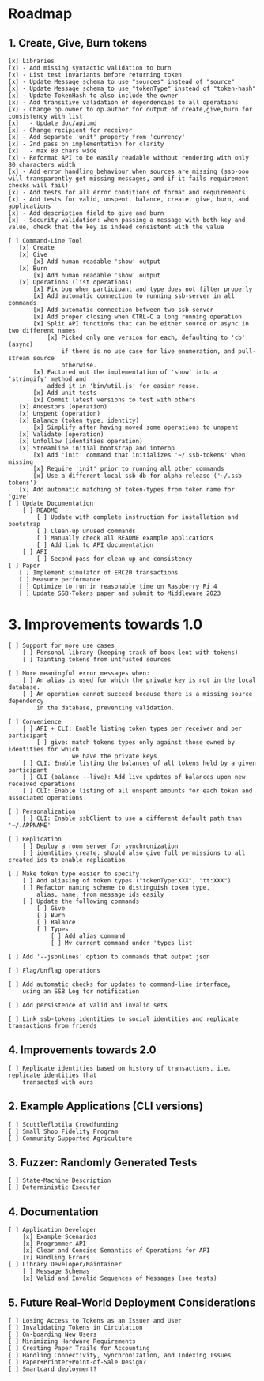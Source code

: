 # Roadmap

## 1. Create, Give, Burn tokens

    [x] Libraries
    [x] - Add missing syntactic validation to burn
    [x] - List test invariants before returning token
    [x] - Update Message schema to use "sources" instead of "source"
    [x] - Update Message schema to use "tokenType" instead of "token-hash"
    [x] - Update TokenHash to also include the owner
    [x] - Add transitive validation of dependencies to all operations
    [x] - Change op.owner to op.author for output of create,give,burn for consistency with list
    [x]   - Update doc/api.md
    [x] - Change recipient for receiver
    [x] - Add separate 'unit' property from 'currency'
    [x] - 2nd pass on implementation for clarity
    [x]   - max 80 chars wide
    [x] - Reformat API to be easily readable without rendering with only 80 characters width
    [x] - Add error handling behaviour when sources are missing (ssb-ooo will transparently get missing messages, and if it fails requirement checks will fail) 
    [x] - Add tests for all error conditions of format and requirements
    [x] - Add tests for valid, unspent, balance, create, give, burn, and applications
    [x] - Add description field to give and burn
    [x] - Security validation: when passing a message with both key and value, check that the key is indeed consistent with the value

    [ ] Command-Line Tool
       [x] Create
       [x] Give 
           [x] Add human readable 'show' output
       [x] Burn
           [x] Add human readable 'show' output
       [x] Operations (list operations)
           [x] Fix bug when participant and type does not filter properly
           [x] Add automatic connection to running ssb-server in all commands
           [x] Add automatic connection between two ssb-server
           [x] Add proper closing when CTRL-C a long running operation 
           [x] Split API functions that can be either source or async in two different names
               [x] Picked only one version for each, defaulting to 'cb' (async)
                   if there is no use case for live enumeration, and pull-stream source
                   otherwise.
           [x] Factored out the implementation of 'show' into a 'stringify' method and 
               added it in 'bin/util.js' for easier reuse.
           [x] Add unit tests
           [x] Commit latest versions to test with others
       [x] Ancestors (operation)
       [x] Unspent (operation)
       [x] Balance (token type, identity)
           [x] Simplify after having moved some operations to unspent
       [x] Validate (operation)
       [x] Unfollow (identities operation)
       [x] Streamline initial bootstrap and interop
           [x] Add 'init' command that initializes '~/.ssb-tokens' when missing
           [x] Require 'init' prior to running all other commands
           [x] Use a different local ssb-db for alpha release ('~/.ssb-tokens')
       [x] Add automatic matching of token-types from token name for 'give'
    [ ] Update Documentation
        [ ] README
            [ ] Update with complete instruction for installation and bootstrap
            [ ] Clean-up unused commands
            [ ] Manually check all README example applications
            [ ] Add link to API documentation
        [ ] API
            [ ] Second pass for clean up and consistency 
    [ ] Paper
       [ ] Implement simulator of ERC20 transactions 
       [ ] Measure performance
       [ ] Optimize to run in reasonable time on Raspberry Pi 4
       [ ] Update SSB-Tokens paper and submit to Middleware 2023

# 3. Improvements towards 1.0
    [ ] Support for more use cases
        [ ] Personal library (keeping track of book lent with tokens)
        [ ] Tainting tokens from untrusted sources 

    [ ] More meaningful error messages when:
        [ ] An alias is used for which the private key is not in the local database.
        [ ] An operation cannot succeed because there is a missing source dependency
            in the database, preventing validation.

    [ ] Convenience
        [ ] API + CLI: Enable listing token types per receiver and per participant
            [ ] give: match tokens types only against those owned by identities for which
                      we have the private keys
        [ ] CLI: Enable listing the balances of all tokens held by a given participant
        [ ] CLI (balance --live): Add live updates of balances upon new received operations
        [ ] CLI: Enable listing of all unspent amounts for each token and associated operations

    [ ] Personalization
        [ ] CLI: Enable ssbClient to use a different default path than '~/.APPNAME'

    [ ] Replication
        [ ] Deploy a room server for synchronization 
        [ ] identities create: should also give full permissions to all created ids to enable replication

    [ ] Make token type easier to specify 
        [ ] Add aliasing of token types ("tokenType:XXX", "tt:XXX")
        [ ] Refactor naming scheme to distinguish token type, 
            alias, name, from message ids easily
        [ ] Update the following commands
            [ ] Give
            [ ] Burn
            [ ] Balance
            [ ] Types 
                [ ] Add alias command
                [ ] Mv current command under 'types list' 

    [ ] Add '--jsonlines' option to commands that output json

    [ ] Flag/Unflag operations

    [ ] Add automatic checks for updates to command-line interface,
        using an SSB Log for notification

    [ ] Add persistence of valid and invalid sets

    [ ] Link ssb-tokens identities to social identities and replicate transactions from friends

## 4. Improvements towards 2.0
 
    [ ] Replicate identities based on history of transactions, i.e. replicate identities that
        transacted with ours

## 2. Example Applications (CLI versions)

    [ ] Scuttleflotila Crowdfunding
    [ ] Small Shop Fidelity Program
    [ ] Community Supported Agriculture


## 3. Fuzzer: Randomly Generated Tests

    [ ] State-Machine Description
    [ ] Deterministic Executer

## 4. Documentation

    [ ] Application Developer
        [x] Example Scenarios
        [x] Programmer API
        [x] Clear and Concise Semantics of Operations for API
        [x] Handling Errors
    [ ] Library Developer/Maintainer
        [ ] Message Schemas
        [x] Valid and Invalid Sequences of Messages (see tests)

## 5. Future Real-World Deployment Considerations

    [ ] Losing Access to Tokens as an Issuer and User
    [ ] Invalidating Tokens in Circulation
    [ ] On-boarding New Users 
    [ ] Minimizing Hardware Requirements
    [ ] Creating Paper Trails for Accounting
    [ ] Handling Connectivity, Synchronization, and Indexing Issues 
    [ ] Paper+Printer+Point-of-Sale Design?
    [ ] Smartcard deployment?
